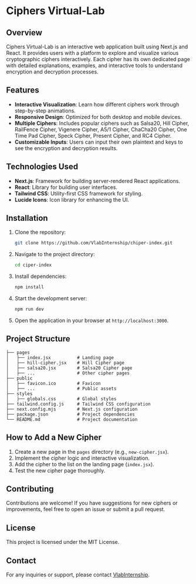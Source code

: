 # Ciphers Virtual-Lab

## Overview
Ciphers Virtual-Lab is an interactive web application built using Next.js and React. It provides users with a platform to explore and visualize various cryptographic ciphers interactively. Each cipher has its own dedicated page with detailed explanations, examples, and interactive tools to understand encryption and decryption processes.

## Features
- **Interactive Visualization**: Learn how different ciphers work through step-by-step animations.
- **Responsive Design**: Optimized for both desktop and mobile devices.
- **Multiple Ciphers**: Includes popular ciphers such as Salsa20, Hill Cipher, RailFence Cipher, Vigenere Cipher, A5/1 Cipher, ChaCha20 Cipher, One Time Pad Cipher, Speck Cipher, Present Cipher, and RC4 Cipher.
- **Customizable Inputs**: Users can input their own plaintext and keys to see the encryption and decryption results.

## Technologies Used
- **Next.js**: Framework for building server-rendered React applications.
- **React**: Library for building user interfaces.
- **Tailwind CSS**: Utility-first CSS framework for styling.
- **Lucide Icons**: Icon library for enhancing the UI.

## Installation
1. Clone the repository:
   ```bash
   git clone https://github.com/VlabInternship/chiper-index.git
   ```
2. Navigate to the project directory:
   ```bash
   cd ciper-index
   ```
3. Install dependencies:
   ```bash
   npm install
   ```
4. Start the development server:
   ```bash
   npm run dev
   ```
5. Open the application in your browser at `http://localhost:3000`.

## Project Structure
```
├── pages
│   ├── index.jsx          # Landing page
│   ├── hill-cipher.jsx    # Hill Cipher page
│   ├── salsa20.jsx        # Salsa20 Cipher page
│   ├── ...                # Other cipher pages
├── public
│   ├── favicon.ico        # Favicon
│   ├── ...                # Public assets
├── styles
│   ├── globals.css        # Global styles
├── tailwind.config.js     # Tailwind CSS configuration
├── next.config.mjs        # Next.js configuration
├── package.json           # Project dependencies
└── README.md              # Project documentation
```

## How to Add a New Cipher
1. Create a new page in the `pages` directory (e.g., `new-cipher.jsx`).
2. Implement the cipher logic and interactive visualization.
3. Add the cipher to the list on the landing page (`index.jsx`).
4. Test the new cipher page thoroughly.

## Contributing
Contributions are welcome! If you have suggestions for new ciphers or improvements, feel free to open an issue or submit a pull request.

## License
This project is licensed under the MIT License.

## Contact
For any inquiries or support, please contact [VlabInternship](https://github.com/VlabInternship).
